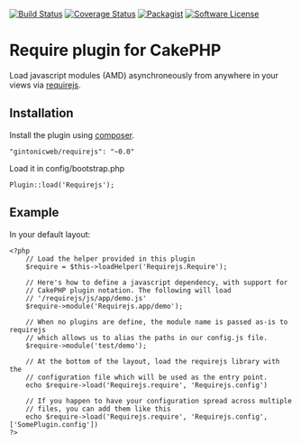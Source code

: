 [![Build Status](https://travis-ci.org/gintonicweb/requirejs.svg)](https://travis-ci.org/gintonicweb/GintonicCMS)
[![Coverage Status](https://coveralls.io/repos/gintonicweb/requirejs/badge.svg?branch=master&service=github)](https://coveralls.io/github/gintonicweb/requirejs?branch=master)
[![Packagist](https://img.shields.io/packagist/dt/gintonicweb/requirejs.svg)]()
[![Software License](https://img.shields.io/github/license/mashape/apistatus.svg)](LICENSE)

# Require plugin for CakePHP

Load javascript modules (AMD) asynchroneously from anywhere in your views
via [requirejs](http://requirejs.org/).

## Installation

Install the plugin using [composer](http://getcomposer.org). 

```
"gintonicweb/requirejs": "~0.0"
```

Load it in config/bootstrap.php

```
Plugin::load('Requirejs');
```

## Example


In your default layout: 

```
<?php 
    // Load the helper provided in this plugin
    $require = $this->loadHelper('Requirejs.Require');

    // Here's how to define a javascript dependency, with support for
    // CakePHP plugin notation. The following will load
    // '/requirejs/js/app/demo.js'
    $require->module('Requirejs.app/demo');

    // When no plugins are define, the module name is passed as-is to requirejs
    // which allows us to alias the paths in our config.js file.
    $require->module('test/demo');

    // At the bottom of the layout, load the requirejs library with the 
    // configuration file which will be used as the entry point.
    echo $require->load('Requirejs.require', 'Requirejs.config')

    // If you happen to have your configuration spread across multiple
    // files, you can add them like this
    echo $require->load('Requirejs.require', 'Requirejs.config', ['SomePlugin.config'])
?>
```

